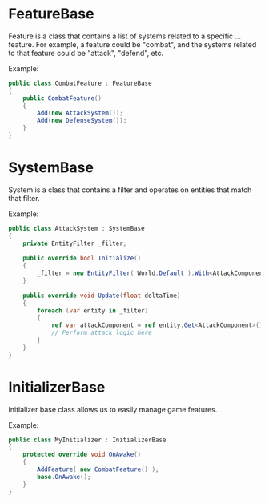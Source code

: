 ﻿# FeatureBase
Feature is a class that contains a list of systems related to a specific ... feature. 
For example, a feature could be "combat", and the systems related to that feature could be "attack", "defend", etc.

Example:
```cs
public class CombatFeature : FeatureBase
{
    public CombatFeature()
    {
        Add(new AttackSystem());
        Add(new DefenseSystem());
    }
}
```

# SystemBase
System is a class that contains a filter and operates on entities that match that filter.

Example:
```cs
public class AttackSystem : SystemBase
{
    private EntityFilter _filter;
    
    public override bool Initialize()
    {
        _filter = new EntityFilter( World.Default ).With<AttackComponent>();
    }
    
    public override void Update(float deltaTime)
    {
        foreach (var entity in _filter)
        {
            ref var attackComponent = ref entity.Get<AttackComponent>();
            // Perform attack logic here
        }
    }
}
```

# InitializerBase
Initializer base class allows us to easily manage game features.

Example:
```cs
public class MyInitializer : InitializerBase
{
    protected override void OnAwake()
    {
        AddFeature( new CombatFeature() );
        base.OnAwake();
    }
}
```